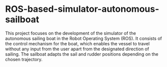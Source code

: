 # ROS-based-simulator-autonomous-sailboat
This project focuses on the development of the simulator of the autonomous sailing boat in the Robot Operating System (ROS). It consists of the control mechanism for the boat, which enables the vessel to travel without any input from the user apart from the designated direction of sailing. The sailboat adapts the sail and rudder positions depending on the chosen trajectory.
